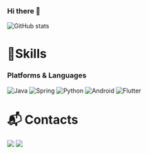 ### Hi there 👋

![GitHub stats](https://github-readme-stats.vercel.app/api?username=chocojaem&show_icons=true&theme=darken)
# 💪Skills
### Platforms & Languages
![Java](https://img.shields.io/badge/Java-007396.svg?&style=for-the-badge&logo=Java&logoColor=white)
![Spring](https://img.shields.io/badge/Spring-6DB33F.svg?&style=for-the-badge&logo=Spring&logoColor=white)
![Python](https://img.shields.io/badge/Python-3776AB.svg?&style=for-the-badge&logo=Python&logoColor=white)
![Android](https://img.shields.io/badge/Android-3DDC84.svg?&style=for-the-badge&logo=Android&logoColor=white)
![Flutter](https://img.shields.io/badge/Flutter-007ACC.svg?&style=for-the-badge&logo=Flutter&logoColor=white)

 
# :mailbox_with_mail: Contacts
<a href="https://velog.io/@chocojaem" target="_blank"><img src="https://img.shields.io/badge/Velog-20c997?style=flat-square&logo=Velog&logoColor=grey"/></a>
<a href="mailto:vanillajaem@gmail.com" target="_blank"><img src="https://img.shields.io/badge/Gmail-d14836?style=flat-square&logo=Gmail&logoColor=white"/></a>
